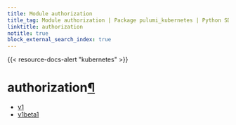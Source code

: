 ```yaml
---
title: Module authorization
title_tag: Module authorization | Package pulumi_kubernetes | Python SDK
linktitle: authorization
notitle: true
block_external_search_index: true
---
```


{{< resource-docs-alert "kubernetes" >}}

<div class="section" id="authorization">
<h1>authorization<a class="headerlink" href="#authorization" title="Permalink to this headline">¶</a></h1>
<div class="toctree-wrapper compound">
<ul>
<li class="toctree-l1"><a class="reference internal" href="v1/">v1</a></li>
<li class="toctree-l1"><a class="reference internal" href="v1beta1/">v1beta1</a></li>
</ul>
</div>
</div>
